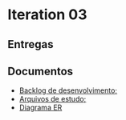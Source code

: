 # Iteration 03

## Entregas
## Documentos
- [Backlog de desenvolvimento;](https://docs.google.com/spreadsheets/d/15OTisLVk0JriY4PNo446hDKpV-mkyFO-Wu7jnc1-Lpw/edit?usp=sharing)
- [Arquivos de estudo;](https://drive.google.com/drive/folders/1QCKQ4nIoWnaTcPAg-H_qGRhriaFVaNOS?usp=sharing)
- [Diagrama ER](https://github.com/ricarthlima/eo-project-es/blob/master/docs/entregas_iterations/I03/der_sem_atributos.png)
